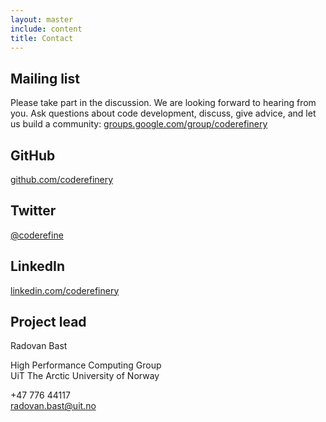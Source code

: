 ```yaml
---
layout: master
include: content
title: Contact
---
```


## Mailing list

Please take part in the discussion. We are looking forward to hearing from you.
Ask questions about code development, discuss, give advice, and let us build a
community: [groups.google.com/group/coderefinery](https://groups.google.com/group/coderefinery)


## GitHub

[github.com/coderefinery](https://github.com/coderefinery/)


## Twitter

[@coderefine](https://twitter.com/coderefine)


## LinkedIn

[linkedin.com/coderefinery](https://www.linkedin.com/company/coderefinery?report%2Esuccess=KJ_KkFGTDCfMt-A7wV3Fn9Yvgwr02Kd6AZHGx4bQCDiP6-2rfP2oxyVoEQiPrcAQ7Bf/)


## Project lead

Radovan Bast

High Performance Computing Group
<br>
UiT The Arctic University of Norway

+47 776 44117
<br>
radovan.bast@uit.no
